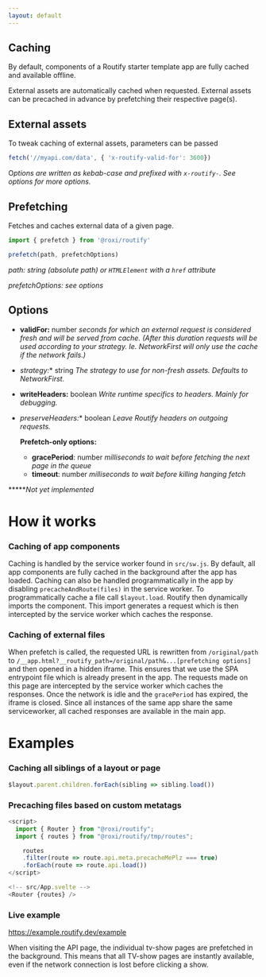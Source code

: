 ```yaml
---
layout: default
---
```

## Caching

By default, components of a Routify starter template app are fully cached and available offline.

External assets are automatically cached when requested. External assets can be precached in advance by prefetching their respective page(s).

## External assets

To tweak caching of external assets, parameters can be passed

```javascript
fetch('//myapi.com/data', { 'x-routify-valid-for': 3600})
```

O*ptions are written as kebab-case and prefixed with `x-routify-`. See options for more options.*

## Prefetching

Fetches and caches external data of a given page.

```javascript
import { prefetch } from '@roxi/routify'

prefetch(path, prefetchOptions)
```

*path: string (absolute path) or `HTMLElement` with a `href` attribute*

*prefetchOptions: see options*

## Options

- **validFor:** number *seconds for which an external request is considered fresh and will be served from cache. (After this duration requests will be used according to your strategy. Ie. NetworkFirst will only use the cache if the network fails.)*
- **strategy*:** string *The strategy to use for non-fresh assets. Defaults to NetworkFirst.*
- **writeHeaders:** boolean *Write runtime specifics to headers. Mainly for debugging.*
- **preserveHeaders*:** boolean *Leave Routify headers on outgoing requests.*

    **Prefetch-only options:**

    - **gracePeriod**: number *milliseconds to wait before fetching the next page in the queue*
    - **timeout**: number *milliseconds to wait before killing hanging fetch*

******Not yet implemented*

# How it works

### Caching of app components

Caching is handled by the service worker found in `src/sw.js`. By default, all app components are fully cached in the background after the app has loaded. Caching can also be handled programmatically in the app by disabling `precacheAndRoute(files)` in the service worker. To programmatically cache a file call ``$layout.load``. Routify then dynamically imports the component. This import generates a request which is then intercepted by the service worker which caches the response.

### Caching of external files

When prefetch is called, the requested URL is rewritten from `/original/path` to `/__app.html?__routify_path=/original/path&...[prefetching options]` and then opened in a hidden iframe. This ensures that we use the SPA entrypoint file which is already present in the app. The requests made on this page are intercepted by the service worker which caches the responses. Once the network is idle and the `gracePeriod` has expired, the iframe is closed. Since all instances of the same app share the same serviceworker, all cached responses are available in the main app.

# Examples

### Caching all siblings of a layout or page

```javascript
$layout.parent.children.forEach(sibling => sibling.load())
```

### Precaching files based on custom metatags

```javascript
<script>
  import { Router } from "@roxi/routify";
  import { routes } from "@roxi/routify/tmp/routes";

	routes
    .filter(route => route.api.meta.precacheMePlz === true)
    .forEach(route => route.api.load())
</script>

<!-- src/App.svelte -->
<Router {routes} />
```

### Live example
https://example.routify.dev/example

When visiting the API page, the individual tv-show pages are prefetched in the background. This means that all TV-show pages are instantly available, even if the network connection is lost before clicking a show.
